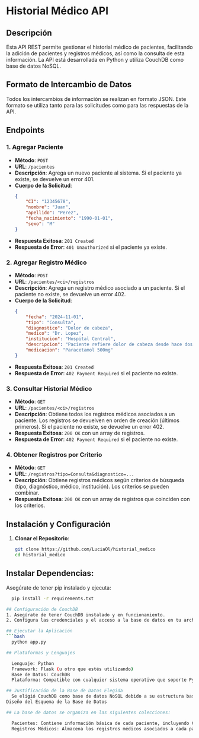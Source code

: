 # Historial Médico API

## Descripción
Esta API REST permite gestionar el historial médico de pacientes, facilitando la adición de pacientes y registros médicos, así como la consulta de esta información. La API está desarrollada en Python y utiliza CouchDB como base de datos NoSQL.

## Formato de Intercambio de Datos
Todos los intercambios de información se realizan en formato JSON. Este formato se utiliza tanto para las solicitudes como para las respuestas de la API.

## Endpoints

### 1. Agregar Paciente
- **Método**: `POST`
- **URL**: `/pacientes`
- **Descripción**: Agrega un nuevo paciente al sistema. Si el paciente ya existe, se devuelve un error 401.
- **Cuerpo de la Solicitud**:
    ```json
    {
        "CI": "12345678",
        "nombre": "Juan",
        "apellido": "Perez",
        "fecha_nacimiento": "1990-01-01",
        "sexo": "M"
    }
    ```
- **Respuesta Exitosa**: `201 Created`
- **Respuesta de Error**: `401 Unauthorized` si el paciente ya existe.

### 2. Agregar Registro Médico
- **Método**: `POST`
- **URL**: `/pacientes/<ci>/registros`
- **Descripción**: Agrega un registro médico asociado a un paciente. Si el paciente no existe, se devuelve un error 402.
- **Cuerpo de la Solicitud**:
    ```json
    {
        "fecha": "2024-11-01",
        "tipo": "Consulta",
        "diagnostico": "Dolor de cabeza",
        "medico": "Dr. Lopez",
        "institucion": "Hospital Central",
        "descripcion": "Paciente refiere dolor de cabeza desde hace dos días",
        "medicacion": "Paracetamol 500mg"
    }
    ```
- **Respuesta Exitosa**: `201 Created`
- **Respuesta de Error**: `402 Payment Required` si el paciente no existe.

### 3. Consultar Historial Médico
- **Método**: `GET`
- **URL**: `/pacientes/<ci>/registros`
- **Descripción**: Obtiene todos los registros médicos asociados a un paciente. Los registros se devuelven en orden de creación (últimos primeros). Si el paciente no existe, se devuelve un error 402.
- **Respuesta Exitosa**: `200 OK` con un array de registros.
- **Respuesta de Error**: `402 Payment Required` si el paciente no existe.

### 4. Obtener Registros por Criterio
- **Método**: `GET`
- **URL**: `/registros?tipo=Consulta&diagnostico=...`
- **Descripción**: Obtiene registros médicos según criterios de búsqueda (tipo, diagnóstico, médico, institución). Los criterios se pueden combinar.
- **Respuesta Exitosa**: `200 OK` con un array de registros que coinciden con los criterios.
  
## Instalación y Configuración
1. **Clonar el Repositorio**:
   ```bash
   git clone https://github.com/LuciaOl/historial_medico
   cd historial_medico

## Instalar Dependencias: 
Asegúrate de tener pip instalado y ejecuta:
  ```bash
    pip install -r requirements.txt

## Configuración de CouchDB
1. Asegúrate de tener CouchDB instalado y en funcionamiento. 
2. Configura las credenciales y el acceso a la base de datos en tu archivo de configuración de la API, si es necesario.

## Ejecutar la Aplicación
  ```bash
    python app.py

## Plataformas y Lenguajes

    Lenguaje: Python
    Framework: Flask (u otro que estés utilizando)
    Base de Datos: CouchDB
    Plataforma: Compatible con cualquier sistema operativo que soporte Python y CouchDB.

## Justificación de la Base de Datos Elegida
    Se eligió CouchDB como base de datos NoSQL debido a su estructura basada en documentos, que permite un modelo de datos flexible, ideal para aplicaciones donde los datos pueden variar entre registros. Además, CouchDB facilita la escalabilidad y el manejo de grandes volúmenes de datos, lo que es esencial para una aplicación de gestión de historial médico.
Diseño del Esquema de la Base de Datos

## La base de datos se organiza en las siguientes colecciones:

    Pacientes: Contiene información básica de cada paciente, incluyendo CI, nombre, apellido, fecha de nacimiento y sexo.
    Registros Médicos: Almacena los registros médicos asociados a cada paciente, incluyendo fecha, tipo, diagnóstico, médico, institución, descripción (opcional) y medicación (opcional).

